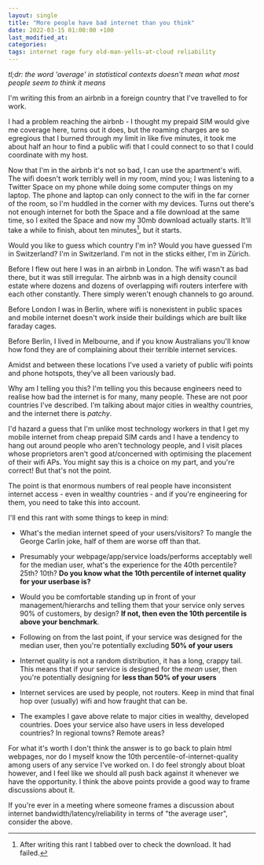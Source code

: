 ```yaml
---
layout: single
title: "More people have bad internet than you think"
date: 2022-03-15 01:00:00 +100
last_modified_at:
categories:
tags: internet rage fury old-man-yells-at-cloud reliability 
---
```


*tl;dr: the word 'average' in statistical contexts doesn't mean what most people seem to think it means*

I'm writing this from an airbnb in a foreign country that I've travelled to for work. 

I had a problem reaching the airbnb - I thought my prepaid SIM would give me coverage here, turns out it does, but the roaming charges are so egregious that I burned through my limit in like five minutes, it took me about half an hour to find a public wifi that I could connect to so that I could coordinate with my host.

Now that I'm in the airbnb it's not so bad, I can use the apartment's wifi. The wifi doesn't work terribly well in my room, mind you; I was listening to a Twitter Space on my phone while doing some computer things on my laptop. The phone and laptop can only connect to the wifi in the far corner of the room, so I'm huddled in the corner with my devices. Turns out there's not enough internet for both the Space and a file download at the same time, so I exited the Space and now my 30mb download actually starts. It'll take a while to finish, about ten minutes[^1], but it starts.

Would you like to guess which country I'm in? Would you have guessed I'm in Switzerland? I'm in Switzerland. I'm not in the sticks either, I'm in Zürich.

Before I flew out here I was in an airbnb in London. The wifi wasn't as bad there, but it was still irregular. The airbnb was in a high density council estate where dozens and dozens of overlapping wifi routers interfere with each other constantly. There simply weren't enough channels to go around.

Before London I was in Berlin, where wifi is nonexistent in public spaces and mobile internet doesn't work inside their buildings which are built like faraday cages.

Before Berlin, I lived in Melbourne, and if you know Australians you'll know how fond they are of complaining about their terrible internet services.

Amidst and between these locations I've used a variety of public wifi points and phone hotspots, they've all been variously bad.

Why am I telling you this? I'm telling you this because engineers need to realise how bad the internet is for many, many people. These are not poor countries I've described. I'm talking about major cities in wealthy countries, and the internet there is _patchy_.

I'd hazard a guess that I'm unlike most technology workers in that I get my mobile internet from cheap prepaid SIM cards and I have a tendency to hang out around people who aren't technology people, and I visit places whose proprietors aren't good at/concerned with optimising the placement of their wifi APs. You might say this is a choice on my part, and you're correct! But that's not the point.

The point is that enormous numbers of real people have inconsistent internet access - even in wealthy countries -  and if you're engineering for them, you need to take this into account.

I'll end this rant with some things to keep in mind:
- What's the median internet speed of your users/visitors? To mangle the George Carlin joke, half of them are worse off than that.

- Presumably your webpage/app/service loads/performs acceptably well for the median user, what's the experience for the 40th percentile? 25th? 10th? **Do you know what the 10th percentile of internet quality for your userbase is?**

- Would you be comfortable standing up in front of your management/hierarchs and telling them that your service only serves 90% of customers, by design? **If not, then even the 10th percentile is above your benchmark**.

- Following on from the last point, if your service was designed for the median user, then you're potentially excluding **50% of your users**

- Internet quality is not a random distribution, it has a long, crappy tail. This means that if your service is designed for the _mean_ user, then you're potentially designing for **less than 50% of your users**

- Internet services are used by people, not routers. Keep in mind that final hop over (usually) wifi and how fraught that can be.

- The examples I gave above relate to major cities in wealthy, developed countries. Does your service also have users in less developed countries? In regional towns? Remote areas?

For what it's worth I don't think the answer is to go back to plain html webpages, nor do I myself know the 10th percentile-of-internet-quality among users of any service I've worked on. I do feel strongly about bloat however, and I feel like we should all push back against it whenever we have the opportunity. I think the above points provide a good way to frame discussions about it.

If you're ever in a meeting where someone frames a discussion about internet bandwidth/latency/reliability in terms of "the average user", consider the above.

[^1]: After writing this rant I tabbed over to check the download. It had failed.